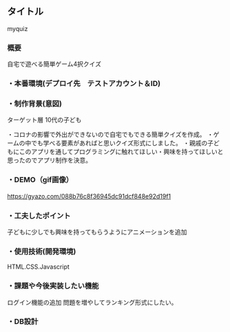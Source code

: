 ## タイトル
myquiz


### 概要
自宅で遊べる簡単ゲーム4択クイズ

### ・本番環境(デプロイ先　テストアカウント＆ID)

### ・制作背景(意図)
ターゲット層
10代の子ども

・コロナの影響で外出ができないので自宅でもできる簡単クイズを作成。
・ゲームの中でも学べる要素があればと思いクイズ形式にしました。
・親戚の子どもにこのアプリを通してプログラミングに触れてほしい・興味を持ってほしいと思ったのでアプリ制作を決意。


### ・DEMO（gif画像）
https://gyazo.com/088b76c8f36945dc91dcf848e92d19f1
　
### ・工夫したポイント
子どもに少しでも興味を持ってもらうようにアニメーションを追加


### ・使用技術(開発環境)
HTML.CSS.Javascript

### ・課題や今後実装したい機能
ログイン機能の追加
問題を増やしてランキング形式にしたい。

### ・DB設計
